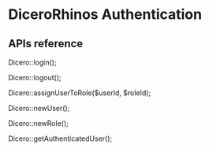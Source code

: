 # DiceroRhinos Authentication

## APIs reference
Dicero::login();

Dicero::logout();

Dicero::assignUserToRole($userId, $roleId);

Dicero::newUser();

Dicero::newRole();

Dicero::getAuthenticatedUser();